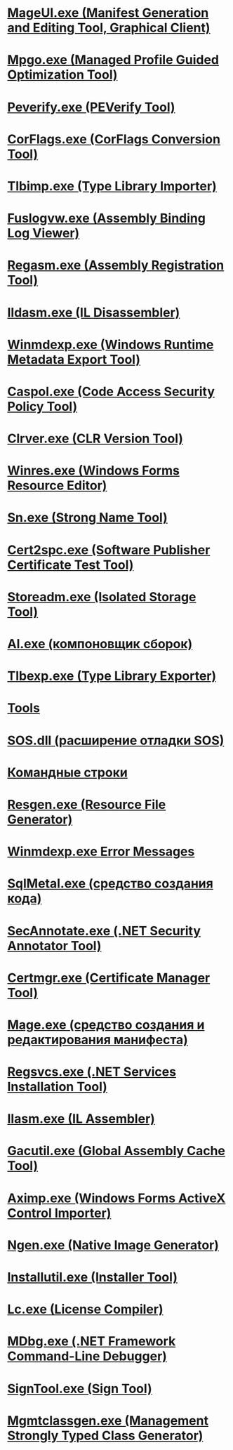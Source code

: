 # [MageUI.exe (Manifest Generation and Editing Tool, Graphical Client)](mageui-exe-manifest-generation-and-editing-tool-graphical-client.md)
# [Mpgo.exe (Managed Profile Guided Optimization Tool)](mpgo-exe-managed-profile-guided-optimization-tool.md)
# [Peverify.exe (PEVerify Tool)](peverify-exe-peverify-tool.md)
# [CorFlags.exe (CorFlags Conversion Tool)](corflags-exe-corflags-conversion-tool.md)
# [Tlbimp.exe (Type Library Importer)](tlbimp-exe-type-library-importer.md)
# [Fuslogvw.exe (Assembly Binding Log Viewer)](fuslogvw-exe-assembly-binding-log-viewer.md)
# [Regasm.exe (Assembly Registration Tool)](regasm-exe-assembly-registration-tool.md)
# [Ildasm.exe (IL Disassembler)](ildasm-exe-il-disassembler.md)
# [Winmdexp.exe (Windows Runtime Metadata Export Tool)](winmdexp-exe-windows-runtime-metadata-export-tool.md)
# [Caspol.exe (Code Access Security Policy Tool)](caspol-exe-code-access-security-policy-tool.md)
# [Clrver.exe (CLR Version Tool)](clrver-exe-clr-version-tool.md)
# [Winres.exe (Windows Forms Resource Editor)](winres-exe-windows-forms-resource-editor.md)
# [Sn.exe (Strong Name Tool)](sn-exe-strong-name-tool.md)
# [Cert2spc.exe (Software Publisher Certificate Test Tool)](cert2spc-exe-software-publisher-certificate-test-tool.md)
# [Storeadm.exe (Isolated Storage Tool)](storeadm-exe-isolated-storage-tool.md)
# [Al.exe (компоновщик сборок)](al-exe-assembly-linker.md)
# [Tlbexp.exe (Type Library Exporter)](tlbexp-exe-type-library-exporter.md)
# [Tools](index.md)
# [SOS.dll (расширение отладки SOS)](sos-dll-sos-debugging-extension.md)
# [Командные строки](developer-command-prompt-for-vs.md)
# [Resgen.exe (Resource File Generator)](resgen-exe-resource-file-generator.md)
# [Winmdexp.exe Error Messages](winmdexp-exe-error-messages.md)
# [SqlMetal.exe (средство создания кода)](sqlmetal-exe-code-generation-tool.md)
# [SecAnnotate.exe (.NET Security Annotator Tool)](secannotate-exe-net-security-annotator-tool.md)
# [Certmgr.exe (Certificate Manager Tool)](certmgr-exe-certificate-manager-tool.md)
# [Mage.exe (средство создания и редактирования манифеста)](mage-exe-manifest-generation-and-editing-tool.md)
# [Regsvcs.exe (.NET Services Installation Tool)](regsvcs-exe-net-services-installation-tool.md)
# [Ilasm.exe (IL Assembler)](ilasm-exe-il-assembler.md)
# [Gacutil.exe (Global Assembly Cache Tool)](gacutil-exe-gac-tool.md)
# [Aximp.exe (Windows Forms ActiveX Control Importer)](aximp-exe-windows-forms-activex-control-importer.md)
# [Ngen.exe (Native Image Generator)](ngen-exe-native-image-generator.md)
# [Installutil.exe (Installer Tool)](installutil-exe-installer-tool.md)
# [Lc.exe (License Compiler)](lc-exe-license-compiler.md)
# [MDbg.exe (.NET Framework Command-Line Debugger)](mdbg-exe.md)
# [SignTool.exe (Sign Tool)](signtool-exe.md)
# [Mgmtclassgen.exe (Management Strongly Typed Class Generator)](mgmtclassgen-exe.md)
